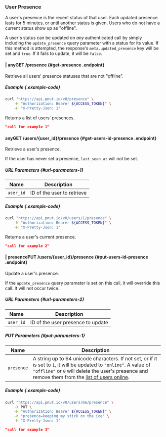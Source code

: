 ### User Presence

A user's presence is the recent status of that user. Each updated presence lasts for 5 minutes, or until another status is given. Users who do not have a current status show up as "offline".

A user's status can be updated on *any* authenticated call by simply including the `update_presence` query parameter with a status for its value. If this method is attempted, the response's `meta.updated_presence` key will be set and `true`. If it fails to update, it will be `false`.



#### <span class="endpoint-meta"><i class="fas fa-lock"></i> | <i class="fas fa-user"></i> any</span><span class="method method-get">GET</span> /presence [<i class="fas fa-paragraph"></i>](#get-presence) {#get-presence .endpoint}

Retrieve all users' presence statuses that are not "offline".

##### Example {.example-code}

```bash
curl "https://api.pnut.io/v0/presence" \
    -H "Authorization: Bearer ${ACCESS_TOKEN}" \
    -H "X-Pretty-Json: 1"
```

Returns a list of users' presences.

```json
"call for example 1"
```


#### <span class="endpoint-meta"><i class="fas fa-lock"></i> any</span><span class="method method-get">GET</span> /users/<span class="call-param">{user_id}</span>/presence [<i class="fas fa-paragraph"></i>](#get-users-id-presence) {#get-users-id-presence .endpoint}

Retrieve a user's presence.

If the user has never set a presence, `last_seen_at` will not be set.

##### URL Parameters [<i class="fas fa-paragraph"></i>](#url-parameters-1) {#url-parameters-1}

Name|Description
-|-
`user_id`|ID of the user to retrieve

##### Example {.example-code}

```bash
curl "https://api.pnut.io/v0/users/1/presence" \
    -H "Authorization: Bearer ${ACCESS_TOKEN}" \
    -H "X-Pretty-Json: 1"
```

Returns a user's current presence.

```json
"call for example 2"
```


#### <span class="endpoint-meta"><i class="fas fa-lock"></i> | <i class="fas fa-user"></i> presence</span><span class="method method-put">PUT</span> /users/<span class="call-param">{user_id}</span>/presence [<i class="fas fa-paragraph"></i>](#put-users-id-presence) {#put-users-id-presence .endpoint}

Update a user's presence.

If the `update_presence` query parameter is set on this call, it will override this call. It will not occur twice.

##### URL Parameters [<i class="fas fa-paragraph"></i>](#url-parameters-2) {#url-parameters-2}

Name|Description
-|-
`user_id`|ID of the user presence to update

##### PUT Parameters [<i class="fas fa-paragraph"></i>](#put-parameters-1) {#put-parameters-1}

Name|Description
-|-
`presence`|A string up to 64 unicode characters. If not set, or if it is set to `1`, it will be updated to `"online"`. A value of `"offline"` or `0` will delete the user's presence and remove them from the [list of users online](#get-presence).

##### Example {.example-code}

```bash
curl "https://api.pnut.io/v0/users/me/presence" \
    -X PUT \
    -H "Authorization: Bearer ${ACCESS_TOKEN}" \
    -d "presence=keeping my stick on the ice" \
    -H "X-Pretty-Json: 1"
```



```json
"call for example 3"
```